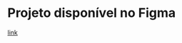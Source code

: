 # Projeto disponível no Figma

[link](https://www.figma.com/community/file/1082960861317232854/Website-Design)